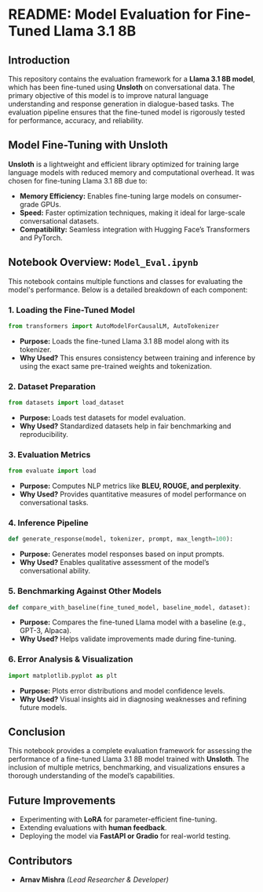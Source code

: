 # README: Model Evaluation for Fine-Tuned Llama 3.1 8B

## Introduction
This repository contains the evaluation framework for a **Llama 3.1 8B model**, which has been fine-tuned using **Unsloth** on conversational data. The primary objective of this model is to improve natural language understanding and response generation in dialogue-based tasks. The evaluation pipeline ensures that the fine-tuned model is rigorously tested for performance, accuracy, and reliability.

## Model Fine-Tuning with Unsloth
**Unsloth** is a lightweight and efficient library optimized for training large language models with reduced memory and computational overhead. It was chosen for fine-tuning Llama 3.1 8B due to:
- **Memory Efficiency:** Enables fine-tuning large models on consumer-grade GPUs.
- **Speed:** Faster optimization techniques, making it ideal for large-scale conversational datasets.
- **Compatibility:** Seamless integration with Hugging Face’s Transformers and PyTorch.

## Notebook Overview: `Model_Eval.ipynb`
This notebook contains multiple functions and classes for evaluating the model's performance. Below is a detailed breakdown of each component:

### 1. Loading the Fine-Tuned Model
```python
from transformers import AutoModelForCausalLM, AutoTokenizer
```
- **Purpose:** Loads the fine-tuned Llama 3.1 8B model along with its tokenizer.
- **Why Used?** This ensures consistency between training and inference by using the exact same pre-trained weights and tokenization.

### 2. Dataset Preparation
```python
from datasets import load_dataset
```
- **Purpose:** Loads test datasets for model evaluation.
- **Why Used?** Standardized datasets help in fair benchmarking and reproducibility.

### 3. Evaluation Metrics
```python
from evaluate import load
```
- **Purpose:** Computes NLP metrics like **BLEU, ROUGE, and perplexity**.
- **Why Used?** Provides quantitative measures of model performance on conversational tasks.

### 4. Inference Pipeline
```python
def generate_response(model, tokenizer, prompt, max_length=100):
```
- **Purpose:** Generates model responses based on input prompts.
- **Why Used?** Enables qualitative assessment of the model’s conversational ability.

### 5. Benchmarking Against Other Models
```python
def compare_with_baseline(fine_tuned_model, baseline_model, dataset):
```
- **Purpose:** Compares the fine-tuned Llama model with a baseline (e.g., GPT-3, Alpaca).
- **Why Used?** Helps validate improvements made during fine-tuning.

### 6. Error Analysis & Visualization
```python
import matplotlib.pyplot as plt
```
- **Purpose:** Plots error distributions and model confidence levels.
- **Why Used?** Visual insights aid in diagnosing weaknesses and refining future models.

## Conclusion
This notebook provides a complete evaluation framework for assessing the performance of a fine-tuned Llama 3.1 8B model trained with **Unsloth**. The inclusion of multiple metrics, benchmarking, and visualizations ensures a thorough understanding of the model’s capabilities.

## Future Improvements
- Experimenting with **LoRA** for parameter-efficient fine-tuning.
- Extending evaluations with **human feedback**.
- Deploying the model via **FastAPI or Gradio** for real-world testing.

## Contributors
- **Arnav Mishra** *(Lead Researcher & Developer)*

